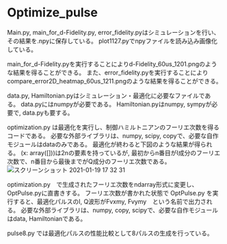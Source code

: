# Optimize_pulse
Main.py, main_for_d-Fidelity.py, error_fidelity.pyはシミュレーションを行い、その結果を.npyに保存している。
plot1127.pyでnpyファイルを読み込み画像化している。

main_for_d-Fidelity.pyを実行することによりd-Fidelity_60us_1201.pngのような結果を得ることができる。
また、error_fidelity.pyを実行することによりcompare_error2D_heatmap_60us_1211.pngのような結果を得ることができる。


data.py, Hamiltonian.pyはシミュレーション・最適化に必要なファイルである。
data.pyにはnumpyが必要である。
Hamiltonian.pyはnumpy, sympyが必要で, data.pyも要する。


optimization.py は最適化を実行し、制御ハミルトニアンのフーリエ次数を得るコードである。
必要な外部ライブラリは、numpy, scipy, copyで、必要な自作モジュールはdataのみである。
最適化が終わると下図のような結果が得られる。
(x: array([]))は2nの要素を持っているが, 最初からn番目がI成分のフーリエ次数で、n番目から最後までがQ成分のフーリエ次数である。
![スクリーンショット 2021-01-19 17 32 31](https://user-images.githubusercontent.com/63832046/105008417-8e9c8900-5a7c-11eb-9bba-c05d16e140f8.png)


optimization.py　で生成されたフーリエ次数をndarray形式に変更し、OptPulse.pyに直書きする。
フーリエ次数が書かれた状態で OptPulse.py を実行すると、最適化パルスのI, Q波形がFvxmy, Fvymy　という名前で出力される。
必要な外部ライブラリは、numpy, copy, scipyで、必要な自作モジュールはdata, Hamiltonianである。

pulse8.py では最適化パルスの性能比較として8パルスの生成を行っている。
